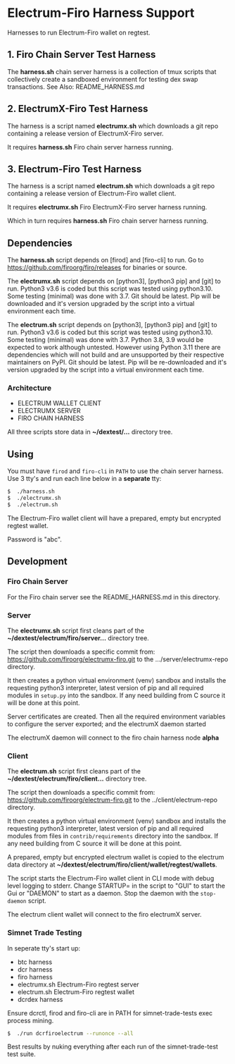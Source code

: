 
# Electrum-Firo Harness Support

Harnesses to run Electrum-Firo wallet on regtest.

## 1. Firo Chain Server Test Harness

The **harness.sh** chain server harness is a collection of tmux scripts that
collectively create a sandboxed environment for testing dex swap transactions.
See Also: README_HARNESS.md

## 2. ElectrumX-Firo Test Harness

The harness is a script named **electrumx.sh** which downloads a git repo
containing a release version of ElectrumX-Firo server.

It requires **harness.sh** Firo chain server harness running.

## 3. Electrum-Firo Test Harness

The harness is a script named **electrum.sh** which downloads a git repo containing
a release version of Electrum-Firo wallet client.

It requires **electrumx.sh** Firo ElectrumX-Firo server harness running.

Which in turn requires **harness.sh** Firo chain server harness running.

## Dependencies

The **harness.sh** script depends on [firod] and [firo-cli] to run.
Go to <https://github.com/firoorg/firo/releases> for binaries or source.

The **electrumx.sh** script depends on [python3], [python3 pip] and [git] to run.
Python3 v3.6 is coded but this script was tested using python3.10. Some testing
(minimal) was done with 3.7. Git should be latest. Pip will be downloaded and it's version upgraded by the script into a virtual environment each time.

The **electrum.sh** script depends on [python3], [python3 pip] and [git] to run.
Python3 v3.6 is coded but this script was tested using python3.10. Some testing
(minimal) was done with 3.7. Python 3.8, 3.9 would be expected to work although
untested. However using Python 3.11 there are dependencies which will not build
and are unsupported by their respective maintainers on PyPI. Git should be latest.
Pip will be re-downloaded and it's version upgraded by the script into a virtual environment each time.

### Architecture

- ELECTRUM WALLET CLIENT
- ELECTRUMX SERVER
- FIRO CHAIN HARNESS

All three scripts store data in **~/dextest/...** directory tree.

## Using

You must have `firod` and `firo-cli` in `PATH` to use the chain server harness. Use 3 tty's
and run each line below in a **separate** tty:

```bash
$  ./harness.sh
$  ./electrumx.sh
$  ./electrum.sh
```

The Electrum-Firo wallet client will have a prepared, empty but encrypted
regtest wallet.

Password is "abc".

## Development

### Firo Chain Server

For the Firo chain server see the README_HARNESS.md in this directory.

### Server

The **electrumx.sh** script first cleans part of the **~/dextest/electrum/firo/server...**
directory tree.

The script then downloads a specific commit from:
<https://github.com/firoorg/electrumx-firo.git> to the .../server/electrumx-repo directory.

It then creates a python virtual environment (venv) sandbox and installs the
requesting python3 interpreter, latest version of pip and all required modules
in `setup.py` into the sandbox.
If any need building from C source it will be done at this point.

Server certificates are created. Then all the required environment variables to
configure the server exported; and the electrumX daemon started

The electrumX daemon will connect to the firo chain harness node **alpha**

### Client

The **electrum.sh** script first cleans part of the **~/dextest/electrum/firo/client...**
directory tree.

The script then downloads a specific commit from:
 <https://github.com/firoorg/electrum-firo.git> to the ../client/electrum-repo directory.

It then creates a python virtual environment (venv) sandbox and installs the
requesting python3 interpreter, latest version of pip and all required modules
from files in `contrib/requirements` directory into the sandbox. If any need building from C source it will be done at
this point.

A prepared, empty but encrypted electrum wallet is copied to the electrum data
directory at **~/dextest/electrum/firo/client/wallet/regtest/wallets**.

The script starts the Electrum-Firo wallet client in CLI mode with debug level
logging to stderr. Change STARTUP= in the script to "GUI" to start the Gui or
"DAEMON" to start as a daemon. Stop the daemon with the `stop-daemon` script.

The electrum client wallet will connect to the firo electrumX server.

### Simnet Trade Testing

In seperate tty's start up:

   - btc harness
   - dcr harness
   - firo harness
   - electrumx.sh Electrum-Firo regtest server
   - electrum.sh Electrum-Firo regtest wallet
   - dcrdex harness

Ensure dcrctl, firod and firo-cli are in PATH for simnet-trade-tests exec process
mining.

```bash
$  ./run dcrfiroelectrum --runonce --all
```

Best results by nuking everything after each run of the simnet-trade-test test suite.
